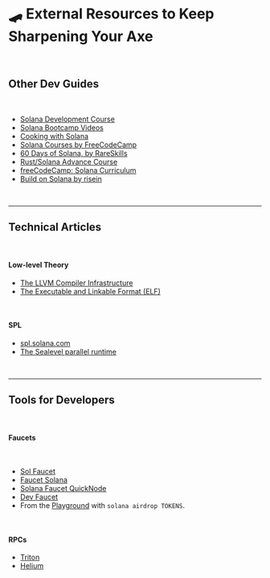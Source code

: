 # 🛹 External Resources to Keep Sharpening Your Axe

<br>

## Other Dev Guides

<br>

* [Solana Development Course](https://www.soldev.app/course)
* [Solana Bootcamp Videos](https://www.youtube.com/watch?v=0P8JeL3TURU&list=PLilwLeBwGuK6NsYMPP_BlVkeQgff0NwvU)
* [Cooking with Solana](https://solanacookbook.com/)
* [Solana Courses by FreeCodeCamp](https://web3.freecodecamp.org/solana)
* [60 Days of Solana, by RareSkills](https://www.rareskills.io/solana-tutorial)
* [Rust/Solana Advance Course](https://careerbooster.io/courses/rust-solana-advance-development-course)
* [freeCodeCamp: Solana Curriculum](https://github.com/freeCodeCamp/solana-curriculum)
* [Build on Solana by risein](https://www.risein.com/courses/build-on-solana)


<br>

---

## Technical Articles

<br>

#### Low-level Theory

* [The LLVM Compiler Infrastructure](https://llvm.org/)
* [The Executable and Linkable Format (ELF)](https://en.wikipedia.org/wiki/Executable_and_Linkable_Format)

<br>


#### SPL

* [spl.solana.com](https://spl.solana.com/)
* [The Sealevel parallel runtime](https://medium.com/solana-labs/sealevel-parallel-processing-thousands-of-smart-contracts-d814b378192)

<br>

---

## Tools for Developers

<br>

#### Faucets

<br>

* [Sol Faucet](https://solfaucet.com/)
* [Faucet Solana](https://faucet.solana.com/)
* [Solana Faucet QuickNode](https://faucet.quicknode.com/solana/devnet)
* [Dev Faucet](https://dev-faucet.solanahub.app/)
* From the [Playground](https://solana.com/developers/guides/getstarted/hello-world-in-your-browser) with `solana airdrop TOKENS`.

<br>


#### RPCs

* [Triton](https://triton.one/)
* [Helium](https://www.helius.dev/solana-rpc-nodes)

<br>



